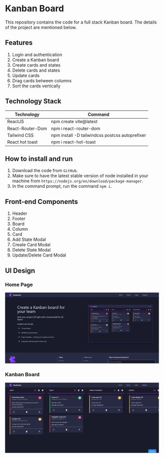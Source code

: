 # Kanban Board

This repository contains the code for a full stack Kanban board. The details of the project are mentioned below.

## Features
1. Login and authentication
2. Create a Kanban board
3. Create cards and states
4. Delete cards and states
5. Update cards
6. Drag cards between columns
7. Sort the cards vertically

## Technology Stack

| Technology | Command |
| --- | --- |
| ReactJS | npm create vite@latest |
| React-Router-Dom | npm i react-router-dom |
| Tailwind CSS | npm install -D tailwindcss postcss autoprefixer |
| React hot toast | npm i react-hot-toast |

## How to install and run
1. Download the code from `GitHub`.
2. Make sure to have the latest stable version of node installed in your machine from `https://nodejs.org/en/download/package-manager`.
3. In the command prompt, run the command `npm i`.

## Front-end Components
1. Header
2. Footer
3. Board
4. Column
5. Card
6. Add State Modal
7. Create Card Modal
8. Delete State Modal
9. Update/Delete Card Modal


## UI Design

### Home Page
![](src/assets/UI_HomePage_2.png)

### Kanban Board
![](src/assets/UI_KanbanBoard.png)


